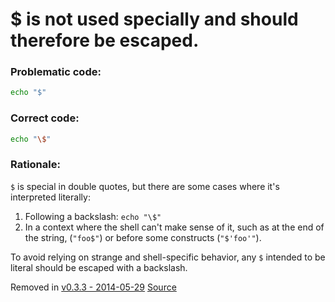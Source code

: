 # $ is not used specially and should therefore be escaped.

### Problematic code:

```sh
echo "$"
```

### Correct code:

```sh
echo "\$"
```

### Rationale:
`$` is special in double quotes, but there are some cases where it's interpreted literally:

1. Following a backslash: `echo "\$"`
2. In a context where the shell can't make sense of it, such as at the end of the string, (`"foo$"`) or before some constructs (`"$'foo'"`).

To avoid relying on strange and shell-specific behavior, any `$` intended to be literal should be escaped with a backslash.

Removed in [v0.3.3 - 2014-05-29](https://github.com/koalaman/shellcheck/blob/2e5c56b27034492134be1538c1e1e6a533ca791a/CHANGELOG.md#removed-1)
[Source](https://github.com/koalaman/shellcheck/wiki/SC1000)

